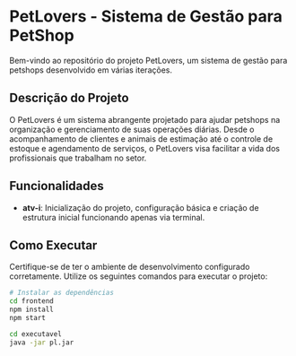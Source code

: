 # PetLovers - Sistema de Gestão para PetShop

Bem-vindo ao repositório do projeto PetLovers, um sistema de gestão para petshops desenvolvido em várias iterações.

## Descrição do Projeto

O PetLovers é um sistema abrangente projetado para ajudar petshops na organização e gerenciamento de suas operações diárias. Desde o acompanhamento de clientes e animais de estimação até o controle de estoque e agendamento de serviços, o PetLovers visa facilitar a vida dos profissionais que trabalham no setor.

## Funcionalidades

- **atv-i**: Inicialização do projeto, configuração básica e criação de estrutura inicial funcionando apenas via terminal.

## Como Executar

Certifique-se de ter o ambiente de desenvolvimento configurado corretamente. Utilize os seguintes comandos para executar o projeto:

```bash
# Instalar as dependências
cd frontend
npm install
npm start

cd executavel
java -jar pl.jar
